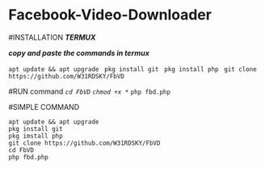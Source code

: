 # Facebook-Video-Downloader

#INSTALLATION
  ***TERMUX***

   ***copy and paste the commands in termux***

 `apt update && apt upgrade `
 `pkg install git `
 `pkg install php `
 `git clone https://github.com/W31RDSKY/FbVD`

#RUN command
 *`cd FbVD`*
 *`chmod +x *`*
 `php fbd.php`

#SIMPLE COMMAND 

```
apt update && apt upgrade 
pkg install git
pkg imstall php
git clone https://github.com/W31RDSKY/FbVD
cd FbVD
php fbd.php
